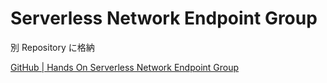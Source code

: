 # Serverless Network Endpoint Group

別 Repository に格納

[GitHub | Hands On Serverless Network Endpoint Group](https://github.com/iganari/handson-serverless-neg)

